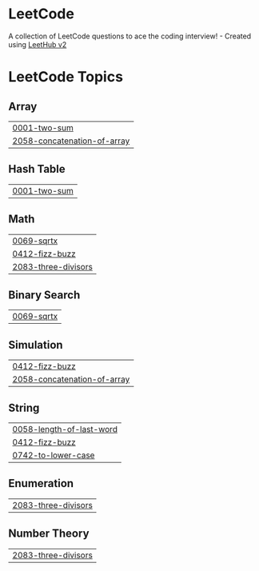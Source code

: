 # LeetCode
A collection of LeetCode questions to ace the coding interview! - Created using [LeetHub v2](https://github.com/arunbhardwaj/LeetHub-2.0)

<!---LeetCode Topics Start-->
# LeetCode Topics
## Array
|  |
| ------- |
| [0001-two-sum](https://github.com/Akash-tech102/LeetCode/tree/master/0001-two-sum) |
| [2058-concatenation-of-array](https://github.com/Akash-tech102/LeetCode/tree/master/2058-concatenation-of-array) |
## Hash Table
|  |
| ------- |
| [0001-two-sum](https://github.com/Akash-tech102/LeetCode/tree/master/0001-two-sum) |
## Math
|  |
| ------- |
| [0069-sqrtx](https://github.com/Akash-tech102/LeetCode/tree/master/0069-sqrtx) |
| [0412-fizz-buzz](https://github.com/Akash-tech102/LeetCode/tree/master/0412-fizz-buzz) |
| [2083-three-divisors](https://github.com/Akash-tech102/LeetCode/tree/master/2083-three-divisors) |
## Binary Search
|  |
| ------- |
| [0069-sqrtx](https://github.com/Akash-tech102/LeetCode/tree/master/0069-sqrtx) |
## Simulation
|  |
| ------- |
| [0412-fizz-buzz](https://github.com/Akash-tech102/LeetCode/tree/master/0412-fizz-buzz) |
| [2058-concatenation-of-array](https://github.com/Akash-tech102/LeetCode/tree/master/2058-concatenation-of-array) |
## String
|  |
| ------- |
| [0058-length-of-last-word](https://github.com/Akash-tech102/LeetCode/tree/master/0058-length-of-last-word) |
| [0412-fizz-buzz](https://github.com/Akash-tech102/LeetCode/tree/master/0412-fizz-buzz) |
| [0742-to-lower-case](https://github.com/Akash-tech102/LeetCode/tree/master/0742-to-lower-case) |
## Enumeration
|  |
| ------- |
| [2083-three-divisors](https://github.com/Akash-tech102/LeetCode/tree/master/2083-three-divisors) |
## Number Theory
|  |
| ------- |
| [2083-three-divisors](https://github.com/Akash-tech102/LeetCode/tree/master/2083-three-divisors) |
<!---LeetCode Topics End-->